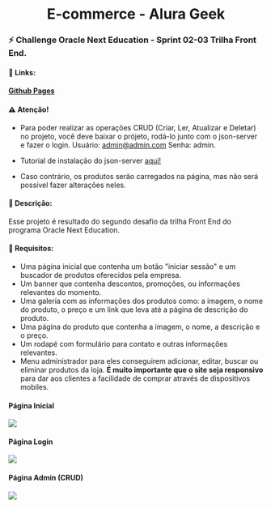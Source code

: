 <h1 align="center">E-commerce - Alura Geek</h1>

### :zap: Challenge Oracle Next Education - Sprint 02-03 Trilha Front End.

#### :sparkler: Links:

#### [Github Pages](https://itariss.github.io/challenge-one-ecommerce/)

#### :warning: Atenção!

- Para poder realizar as operações CRUD (Criar, Ler, Atualizar e Deletar) no projeto, você deve baixar o prójeto, rodá-lo junto com o json-server e fazer
o login. Usuário: admin@admin.com Senha: admin.

- Tutorial de instalação do json-server [aqui!](https://blog.betrybe.com/json-server/#2)

- Caso contrário, os produtos serão carregados na página, mas não será possível fazer alterações neles.

#### :scroll: Descrição:

Esse projeto é resultado do segundo desafio da trilha Front End do programa Oracle Next Education.   

#### :dart: Requisitos:

- Uma página inicial que contenha um botão "iniciar sessão" e um buscador de produtos oferecidos pela empresa.
- Um banner que contenha descontos, promoções, ou informações relevantes do momento.
- Uma galeria com as informações dos produtos como: a imagem, o nome do produto, o preço e um link que leva até a página de descrição do produto.
- Uma página do produto que contenha a imagem, o nome, a descrição e o preço.
- Um rodapé com formulário para contato e outras informações relevantes.
- Menu administrador para eles conseguirem adicionar, editar, buscar ou eliminar produtos da loja.
**É muito importante que o site seja responsivo** para dar aos clientes a facilidade de comprar através de dispositivos mobiles.


#### Página Inicial

![](https://lh3.googleusercontent.com/oH04fOLmsSTHIvEdIKwu0yhYCn7u4Js5vzhlAcfDMHK9PBHZrgHlvbsxa3OvKWYwCBVC-EVdiBDyy-5iY4KbtBD47lzqynUCqiqMJEPQpTk2xGvQStxfsJXiSl7tLBY6HqA78uIEET3vU4tFZ4oNFHcmo6GoxTeZOZm3AWjoqtIFGnKqzf2-uF1dcfb-yhhcv_zQf80cvDnOEGjOX3pr-xN-MioIY_8xGSdi3UGG0E6xWSZR1V6GHiJmM1BbxdBnlgdeXAQaqqzBfl4HlqpJpIcCNNy8nDOiUVEOAOU9cTOltHa1Yyps6RaFMy162wXdsNwXXjyTetNVtIsIMjeisQBofpxjjA56pSdcOgZhgcwZTDDggH4RNMUwdDRV2aMHyyJGbbnIe43uisC9AGkELisWxIx_bUIZyScA67YU8G6SBsU95xXuee0aN7pnauUMmNojmu8nFoObeMUgyUJoOplj-Qm8Dr3y2C4LTixsR8OeD0oYcXmHdYNoBSAhwjhzAGN9ZsVIEGdGC1Pe4wAI0j-1PnmKXYVUizw37InnXvfprWCmQzVBAhhcAgWKxqVMCy8lio--8rq6TlXQIj0hotk0SIIP6G5OmTfNmcmTenqQrQr84SsiEuXhgNLQzIVSB0NsO75nZY5IGJSZ-q7vTDOL5l9D5NIgrLXBB9gqtbzTitE33uuWh5oZa4iraqTLXFkX4OuE20TB80TeVrpBj8tF0yF_QCfo9JRdSbOkSOAlW4mANuVh9z3MyhCEHRERjzhxT6BlaLFKps52qZDL88O3Y2FHQRnBMXq9=w554-h754-no?authuser=0)

#### Página Login

![](https://lh3.googleusercontent.com/t8nDuE2AIdBS5MjRc_9AAc5FN4qyDrKweN50ClxZ02A-CuESVhhvZvA1aioR6iMqU80H4bdAjWknJ_EER0GMSGxJGSVAWvaaPDgYR08kHUhiW2xnSSwhqG_s7BynPe4QKGH0k70VjeeEmXe9MVt97dZXJ1TpD6fduHEDuGCOwASLOAn5-23HycFJiQ7DYf7L-79DCkDVs0xbcm7rSqh0RUSf5mQ0JY9Ao4LPyyqGNJuUmT5yZI9IrTcsPaTbWyjrNUJMI4mVlmBxmq7hHAxZBOM-LBLRi40ZEdPPkrxRwbJ0vW9oQTgkNfoIoDpKd3I148I6-PGpKuSb7wABVOwFHj7s8aJCTMxGSmVJa1HxfT8eYkbOT_yKIsUcaPs12-DFXwXEndCFcP03Xx8D2vkRQB0Hao9PNofa0YqehH0xgDYhviS-FylI-NCfofXsrBX90mVUNoIJGVMO4_zm6MllP0ysphyBjayZampSak0zctK5grNaHe0WH672ZMtm-vMXBnbwJTX6aW_t7KtBGQw4J8F8AQc5VkD2hSIEf0M5-JKv4e1tpU3qKEmVuUJH-AW4MwljDHUr8KIpyGBZp1tr9M_xIgnLVPJu4Qv4lxIbEoUKVrr7TQAAuyfPx0exbMSVNDw9bl92-Jjdxt_w5gHV1gtojvDmnKtSaTyLdgX_bAZvuMeMAKoRfhSPU6c9Mnl1sXZvto8o9_3KsItOHi2wyRxKweZ89FBXKQryRE4gsU5jiBUHIJaUeNSycuriojHmVKoYDolpAeI1eLiBKAY3T7UgzO1A8zY477h0=w1028-h755-no?authuser=0)

#### Página Admin (CRUD)

![](https://lh3.googleusercontent.com/bq_BrnK_MYxBQg4m4VQ67F5HXwZKTltYTHs6Lp6JM8hWD2czVPG2RJitRlgQ-PIgsH-i4uCzi6LbLZBta-V4IBc-S8VOnE3Jzq9qcrCuucvtJ5kokXhc-gErFgHyMCc9TeG_Uiw1b9Sr2rgzDYbP0HskD5z3mwrvEaGVApfPlgdyTBxkqLyAWoI2dlae870wzZxI50biFpl__utoDfWiNQhnu70UMpPx8UeqOAVvbpDk-evBzO99YT6rIZHiG9VqS5QDmm2Hw8ktDWc3r2Nn99xRutWpaPWs740BvKgAqT1fzOC756Ab8F2k3QZ6oT4gS6s3KzWquzeYmy2UbUYSyyQkL7cgrCqiY78pN2F1rj8vd0XwtFdTqET-NAY_rpaS2WA6ZMwiAMhmiBWlawzjqQdcHTE-dMeJTstzpgU5AHOxD-UodvL9MjNnQpjmfD8tjHpvXuFv6yiJbIo6y4U0rG0HekeMCPmq6poOh8aBbnlkaYhD9oU09L3Nwd6Vj0F1IeZi-fox2RqyZaqwgHGv_YpuT7Zqv17w7kH9xPK4gmsReO-irbte9Q3h5y3vlEwGAGV3z4h4AH1kuH7HUN8uL6f_Rc-6zJsELU8O2ydpDvMbZ9BLXioXTBrohG3GULLEAdb-7mR3uHwK5B7L0CwsV_aORDj-qGv1OUtcjQcOOWOr4GDsZIzMHpukxaYK2NxK3NujkPNSFxZHnodFN7EUIbF2Izz_zlPrvpCjPkOCxiz0cG52KqCCOBxLDNSEJN3Gv7mBl-6t2_yoH4XJ0m3K93xrsCoidGKJORI4=w711-h754-no?authuser=0)

